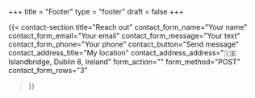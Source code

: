 +++
title =  "Footer"
type = "footer"
draft = false
+++


{{< contact-section
    title="Reach out" 
    contact_form_name="Your name"
    contact_form_email="Your email"
    contact_form_message="Your text"
    contact_form_phone="Your phone"
    contact_button="Send message"
    contact_address_title="My location"
    contact_address_address="🇮🇪 Islandbridge, Dublin 8, Ireland"
    form_action=""
    form_method="POST"
    contact_form_rows="3"
>}}


